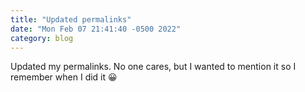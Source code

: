 ```yaml
---
title: "Updated permalinks"
date: "Mon Feb 07 21:41:40 -0500 2022"
category: blog
---
```


Updated my permalinks. No one cares, but I wanted to mention it so I remember
when I did it 😀
